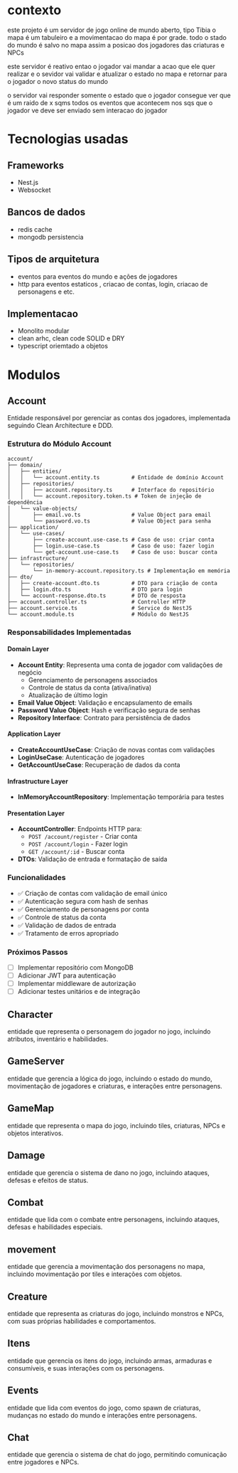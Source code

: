 # contexto
este projeto é um servidor de jogo online de mundo aberto, tipo Tibia
o mapa é um tabuleiro e a movimentacao do mapa é por grade.
todo o stado do mundo é salvo no mapa assim a posicao dos jogadores das criaturas e NPCs

este servidor é reativo entao o jogador vai mandar a acao que ele quer realizar e o sevidor vai validar e atualizar o estado no mapa e retornar para o jogador o novo status do mundo

o servidor vai responder somente o estado que o jogador consegue ver que é um raido de x sqms
todos os eventos que acontecem nos sqs que o jogador ve deve ser enviado sem interacao do jogador

# Tecnologias usadas

## Frameworks
- Nest.js 
- Websocket

## Bancos de dados
- redis cache
- mongodb persistencia

## Tipos de arquitetura
- eventos para eventos do mundo e ações de jogadores
- http para eventos estaticos , criacao de contas, login, criacao de personagens e etc.

## Implementacao

- Monolito modular
- clean arhc, clean code SOLID e DRY
- typescript oriemtado a objetos

# Modulos

## Account
Entidade responsável por gerenciar as contas dos jogadores, implementada seguindo Clean Architecture e DDD.

### Estrutura do Módulo Account
```
account/
├── domain/
│   ├── entities/
│   │   └── account.entity.ts          # Entidade de domínio Account
│   ├── repositories/
│   │   ├── account.repository.ts      # Interface do repositório
│   │   └── account.repository.token.ts # Token de injeção de dependência
│   └── value-objects/
│       ├── email.vo.ts                # Value Object para email
│       └── password.vo.ts             # Value Object para senha
├── application/
│   └── use-cases/
│       ├── create-account.use-case.ts # Caso de uso: criar conta
│       ├── login.use-case.ts          # Caso de uso: fazer login
│       └── get-account.use-case.ts    # Caso de uso: buscar conta
├── infrastructure/
│   └── repositories/
│       └── in-memory-account.repository.ts # Implementação em memória
├── dto/
│   ├── create-account.dto.ts          # DTO para criação de conta
│   ├── login.dto.ts                   # DTO para login
│   └── account-response.dto.ts        # DTO de resposta
├── account.controller.ts              # Controller HTTP
├── account.service.ts                 # Service do NestJS
└── account.module.ts                  # Módulo do NestJS
```

### Responsabilidades Implementadas

#### Domain Layer
- **Account Entity**: Representa uma conta de jogador com validações de negócio
  - Gerenciamento de personagens associados
  - Controle de status da conta (ativa/inativa)
  - Atualização de último login
- **Email Value Object**: Validação e encapsulamento de emails
- **Password Value Object**: Hash e verificação segura de senhas
- **Repository Interface**: Contrato para persistência de dados

#### Application Layer
- **CreateAccountUseCase**: Criação de novas contas com validações
- **LoginUseCase**: Autenticação de jogadores
- **GetAccountUseCase**: Recuperação de dados da conta

#### Infrastructure Layer
- **InMemoryAccountRepository**: Implementação temporária para testes

#### Presentation Layer
- **AccountController**: Endpoints HTTP para:
  - `POST /account/register` - Criar conta
  - `POST /account/login` - Fazer login
  - `GET /account/:id` - Buscar conta
- **DTOs**: Validação de entrada e formatação de saída

### Funcionalidades
- ✅ Criação de contas com validação de email único
- ✅ Autenticação segura com hash de senhas
- ✅ Gerenciamento de personagens por conta
- ✅ Controle de status da conta
- ✅ Validação de dados de entrada
- ✅ Tratamento de erros apropriado

### Próximos Passos
- [ ] Implementar repositório com MongoDB
- [ ] Adicionar JWT para autenticação
- [ ] Implementar middleware de autorização
- [ ] Adicionar testes unitários e de integração

## Character
entidade que representa o personagem do jogador no jogo, incluindo atributos, inventário e habilidades.

## GameServer
entidade que gerencia a lógica do jogo, incluindo o estado do mundo, movimentação de jogadores e criaturas, e interações entre personagens.

## GameMap
entidade que representa o mapa do jogo, incluindo tiles, criaturas, NPCs e objetos interativos.

## Damage
entidade que gerencia o sistema de dano no jogo, incluindo ataques, defesas e efeitos de status.

## Combat
entidade que lida com o combate entre personagens, incluindo ataques, defesas e habilidades especiais.

## movement
entidade que gerencia a movimentação dos personagens no mapa, incluindo movimentação por tiles e interações com objetos.

## Creature
entidade que representa as criaturas do jogo, incluindo monstros e NPCs, com suas próprias habilidades e comportamentos.

## Itens
entidade que gerencia os itens do jogo, incluindo armas, armaduras e consumíveis, e suas interações com os personagens.

## Events
entidade que lida com eventos do jogo, como spawn de criaturas, mudanças no estado do mundo e interações entre personagens.

## Chat
entidade que gerencia o sistema de chat do jogo, permitindo comunicação entre jogadores e NPCs.